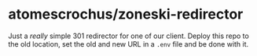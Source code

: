 # atomescrochus/zoneski-redirector

Just a _really_ simple 301 redirector for one of our client. Deploy this repo to the old location, set the old and new URL in a `.env` file and be done with it.

